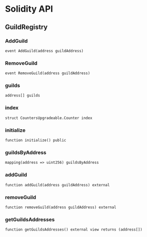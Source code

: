 # Solidity API

## GuildRegistry

### AddGuild

```solidity
event AddGuild(address guildAddress)
```

### RemoveGuild

```solidity
event RemoveGuild(address guildAddress)
```

### guilds

```solidity
address[] guilds
```

### index

```solidity
struct CountersUpgradeable.Counter index
```

### initialize

```solidity
function initialize() public
```

### guildsByAddress

```solidity
mapping(address => uint256) guildsByAddress
```

### addGuild

```solidity
function addGuild(address guildAddress) external
```

### removeGuild

```solidity
function removeGuild(address guildAddress) external
```

### getGuildsAddresses

```solidity
function getGuildsAddresses() external view returns (address[])
```

